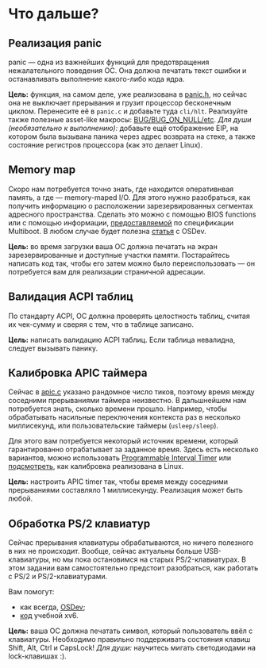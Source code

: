 # Что дальше?

## Реализация panic
panic — одна из важнейших функций для предотвращения нежалательного поведения ОС. Она должна печатать текст ошибки и останавливать выполнение какого-либо кода ядра.

**Цель:** функция, на самом деле, уже реализована в [panic.h](hellos/panic.h), но сейчас она не выключает прерывания и грузит процессор бесконечным циклом. Перенесите её в `panic.c` и добавьте туда `cli/hlt`. Реализуйте также полезные asset-like макросы: [BUG/BUG_ON_NULL/etc](https://github.com/carzil/KeltOS/blob/f6429b65a1170c5350d5b88329bb24537f044135/include/kernel/panic.h#L8). *Для души (необязательно к выполнению):* добавьте ещё отображение EIP, на котором была вызывана паника через адрес возврата на стеке, а также состояние регистров процессора (как это делает Linux).

## Memory map
Скоро нам потребуется точно знать, где находится оперативнвая память, а где — memory-maped I/O. Для этого нужно разобраться, как получить информацию о расположении зарезервированных сегментах адресного пространства. Сделать это можно с помощью BIOS functions или с помощью информации, [предоставляемой](https://www.gnu.org/software/grub/manual/multiboot/multiboot.html#Boot-information-format) по спецификации Multiboot. В любом случае будет полезна [статья](https://wiki.osdev.org/Detecting_Memory_(x86)) с OSDev.

**Цель:** во время загрузки ваша ОС должна печатать на экран зарезервированные и доступные участки памяти. Постарайтесь написать код так, чтобы его затем можно было переиспользовать — он потребуется вам для реализации страничной адресации.

## Валидация ACPI таблиц
По стандарту ACPI, ОС должна проверять целостность таблиц, считая их чек-сумму и сверяя с тем, что в таблице записано.

**Цель:** написать валидацию ACPI таблиц. Если таблица невалидна, следует вызывать панику.

## Калибровка APIC таймера
Сейчас в [apic.c](hellos/apic.c) указано рандомное число тиков, поэтому время между соседними прерываниями таймера неизвестно. В дальшнейшем нам потребуется знать, сколько времени прошло. Например, чтобы обрабатывать насильные переключения контекста раз в несколько миллисекунд, или пользовательские таймеры (`usleep/sleep`).

Для этого вам потребуется некоторый источник времени, который гарантированно отрабатывает за заданное время. Здесь есть несколько вариантов, можно использовать [Programmable Interval Timer](https://wiki.osdev.org/Programmable_Interval_Timer) или [подсмотреть](https://github.com/torvalds/linux/blob/7cf726a59435301046250c42131554d9ccc566b8/arch/x86/kernel/apic/apic.c#L825), как калибровка реализована в Linux.

**Цель:** настроить APIC timer так, чтобы время между соседними прерываниями составляло 1 миллисекунду. Реализация может быть любой.

## Обработка PS/2 клавиатур
Сейчас прерывания клавиатуры обрабатываются, но ничего полезного в них не происходит. Вообще, сейчас актуальны больше USB-клавиатуры, но мы пока остановимся на старых PS/2-клавиатурах. В этом задании вам самостоятельно предстоит разобраться, как работать с PS/2 и PS/2-клавиатурами.

Вам помогут:
* как всегда, [OSDev](https://wiki.osdev.org/PS/2_Keyboard);
* [код](https://github.com/mit-pdos/xv6-public) учебной xv6.

**Цель:** ваша ОС должна печатать символ, который пользователь ввёл с клавиатуры. Необходимо правильно поддерживать состояния клавиш Shift, Alt, Ctrl и CapsLock! *Для души:* научитесь мигать светодиодами на lock-клавишах :).
